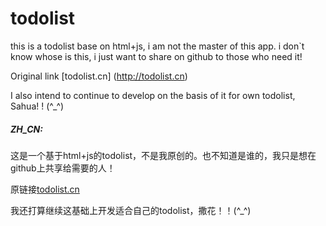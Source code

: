 # todolist
this is a todolist base on html+js, i am not the master of this app. i don`t know whose is this, i just want to share on github to those who need it!

Original link [todolist.cn] (http://todolist.cn)

I also intend to continue to develop on the basis of it for own todolist, Sahua! ! (^_^)


##### ZH_CN:

这是一个基于html+js的todolist，不是我原创的。也不知道是谁的，我只是想在github上共享给需要的人！

原链接[todolist.cn](http://todolist.cn)

我还打算继续这基础上开发适合自己的todolist，撒花！！(^_^)
